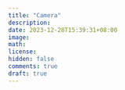 ```yaml
---
title: "Camera"
description: 
date: 2023-12-28T15:39:31+08:00
image: 
math: 
license: 
hidden: false
comments: true
draft: true
---
```





